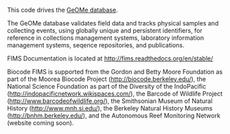 This code drives the [GeOMe database](http://geome-db.org/).

The GeOMe database validates field data and tracks physical samples and collecting events, using globally unique and persistent identifiers, for reference in collections management systems, laboratory information management systems, seqence repositories, and publications.

FIMS Documentation is located at http://fims.readthedocs.org/en/stable/

Biocode FIMS is supported from the Gordon and Betty Moore Foundation as part of the Moorea Biocode Project (http://biocode.berkeley.edu/), the National Science Foundation as part of the Diversity of the IndoPacific (http://indopacificnetwork.wikispaces.com/), the Barcode of Wildlife Project (http://www.barcodeofwildlife.org/), the Smithsonian Museum of Natural History (http://www.mnh.si.edu/),  the Berkeley Natural History Museums (http://bnhm.berkeley.edu/), and the Autonomous Reef Monitoring Network (website coming soon).

